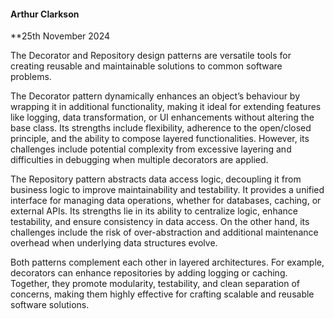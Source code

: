 #### Arthur Clarkson
**25th November 2024

The Decorator and Repository design patterns are versatile tools for creating reusable and maintainable solutions to common software problems. 

The Decorator pattern dynamically enhances an object’s behaviour by wrapping it in additional functionality, making it ideal for extending features like logging, data transformation, or UI enhancements without altering the base class. Its strengths include flexibility, adherence to the open/closed principle, and the ability to compose layered functionalities. However, its challenges include potential complexity from excessive layering and difficulties in debugging when multiple decorators are applied.

The Repository pattern abstracts data access logic, decoupling it from business logic to improve maintainability and testability. It provides a unified interface for managing data operations, whether for databases, caching, or external APIs. Its strengths lie in its ability to centralize logic, enhance testability, and ensure consistency in data access. On the other hand, its challenges include the risk of over-abstraction and additional maintenance overhead when underlying data structures evolve.

Both patterns complement each other in layered architectures. For example, decorators can enhance repositories by adding logging or caching. Together, they promote modularity, testability, and clean separation of concerns, making them highly effective for crafting scalable and reusable software solutions.
